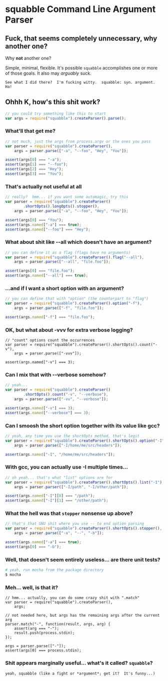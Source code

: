 squabble Command Line Argument Parser
=====================================

Fuck, that seems completely unnecessary, why another one?
---------------------------------------------------------
Why **not** another one?

Simple, minimal, flexible.  It's possible `squabble` accomplishes one or more of
those goals.  It also may *arguably* suck.

    See what I did there?  I'm fucking witty.  squabble: syn. argument. Ha!

Ohhh K, how's this shit work?
-----------------------------

```js
// you could try something like this to start
var args = require("squabble").createParser().parse();
```

### What'll that get me?

```js
// not much, just the args from process.argv or the ones you pass
var parser = require("squabble").createParser(),
    args = parser.parse(["-a", "--foo", "Hey", "You"]);

assert(args[0] === "-a");
assert(args[1] === "--foo");
assert(args[2] === "Hey");
assert(args[3] === "You");
```

### That's actually not useful at all

```js
// really?  hmm... if you want some automagic, try this
var parser = require("squabble").createParser()
        .shortOpts().longOpts().stopper(),
    args = parser.parse(["-a", "--foo", "Hey", "You"]);

assert(args[0] === "You");
assert(args.named["-a"] === true);
assert(args.named["--foo"] === "Hey");
```

### What about shit like --all which doesn't have an argument?

```js
// you can define it as a flag (flags have no arguments)
var parser = require("squabble").createParser().flag("--all"),
    args = parser.parse(["--all", "file.foo"]);

assert(args[0] === "file.foo");
assert(args.named["--all"] === true);
```

### ...and if I want a short option with an argument?

```js
// you can define that with "option" (the counterpart to "flag")
var parser = require("squabble").createParser().option("-f"),
    args = parser.parse(["-f", "file.foo"]);

assert(args.named["-f"] === "file.foo");
```

### OK, but what about -vvv for extra verbose logging?

```
// "count" options count the occurrences
var parser = require("squabble").createParser().shortOpts().count("-v"),
    args = parser.parse(["-vvv"]);

assert(args.named["-v"] === 3);
```

### Can I mix that with --verbose somehow?

```js
// yeah...
var parser = require("squabble").createParser()
        .shortOpts().count("-v", "--verbose"),
    args = parser.parse(["-vv", "--verbose"]);

assert(args.named["-v"] === 3);
assert(args.named["--verbose"] === 3);
```

### Can I smoosh the short option together with its value like gcc?

```js
// yeah, any time you use the shortOpts method, that's legit
var parser = require("squabble").createParser().shortOpts().option("-I"),
    args = parser.parse(["-I/home/me/src/headers"]);

assert(args.named["-I", "/home/me/src/headers"]);
```

### With gcc, you can actually use -I multiple times...

```js
// oh yeah... that's what "list" options are for
var parser = require("squabble").createParser().shortOpts().list("-I"),
    args = parser.parser(["-I/path", "-I/other/path"]);

assert(args.named["-I"][0] === "/path");
assert(args.named["-I"][1] === "/other/path");
```

### What the hell was that `stopper` nonsense up above?

```js
// that's that GNU shit where you use -- to end option parsing
var parser = require("squabble").createParser().shortOpts().stopper(),
    args = parser.parse(["-a", "--", "-b"]);

assert(args.named["-a"] === true);
assert(args[0] === "-b");
```

### Well, that doesn't seem entirely useless... are there unit tests?

```sh
# yeah, run mocha from the package directory
$ mocha
```

### Meh... well, is that it?

```
// hmm... actually, you can do some crazy shit with ".match"
var parser = require("squabble").createParser(),
    args;

// not needed here, but args has the remaining args after the current arg
parser.match("-", function(result, args, arg) {
    assert(arg === "-");
    result.push(process.stdin);
});

args = parser.parse(["-"]);
assert(args[0] === process.stdin);
```

### Shit appears marginally useful... what's it called? `squabble`?

    yeah, squabble (like a fight or *argument*; get it?  It's funny...)

